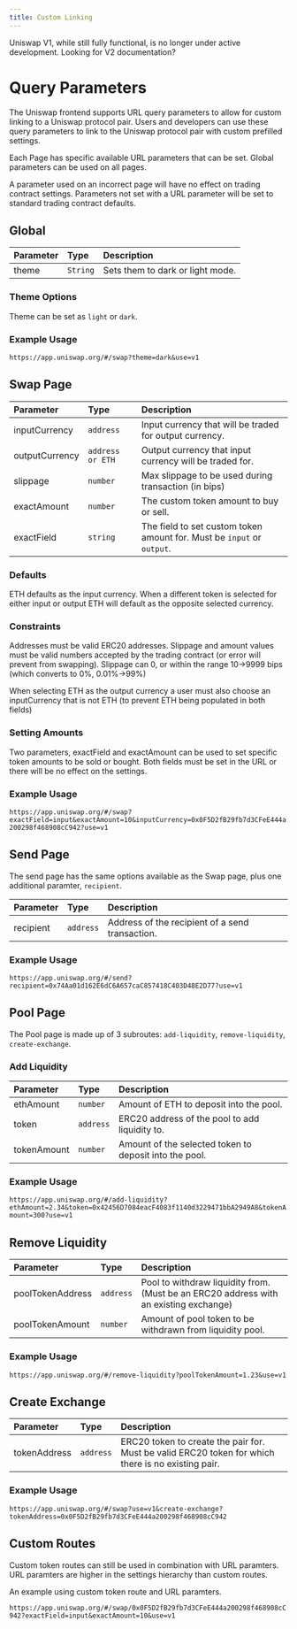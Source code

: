 ```yaml
---
title: Custom Linking
---
```


<Info>
Uniswap V1, while still fully functional, is no longer under active development. Looking for <Link to='/docs/v2/'>V2 documentation</Link>?
</Info>

# Query Parameters

The Uniswap frontend supports URL query parameters to allow for custom linking to a Uniswap protocol pair. Users and developers can use these query parameters to link to the Uniswap protocol pair with custom prefilled settings.

Each Page has specific available URL parameters that can be set. Global parameters can be used on all pages.

A parameter used on an incorrect page will have no effect on trading contract settings. Parameters not set with a URL parameter will be set to standard trading contract defaults.

## Global

| Parameter | Type     | Description                      |
| :-------- | :------- | :------------------------------- |
| theme     | `String` | Sets them to dark or light mode. |

### Theme Options

Theme can be set as `light` or `dark`.

### Example Usage

`https://app.uniswap.org/#/swap?theme=dark&use=v1`

## Swap Page

| Parameter      | Type             | Description                                                            |
| :------------- | :--------------- | :--------------------------------------------------------------------- |
| inputCurrency  | `address`        | Input currency that will be traded for output currency.               |
| outputCurrency | `address or ETH` | Output currency that input currency will be traded for.               |
| slippage       | `number`         | Max slippage to be used during transaction \(in bips\)                 |
| exactAmount    | `number`         | The custom token amount to buy or sell.                                |
| exactField     | `string`         | The field to set custom token amount for. Must be `input` or `output`. |

### Defaults

ETH defaults as the input currency. When a different token is selected for either input or output ETH will default as the opposite selected currency.

### Constraints

Addresses must be valid ERC20 addresses. Slippage and amount values must be valid numbers accepted by the trading contract \(or error will prevent from swapping\). Slippage can 0, or within the range 10-&gt;9999 bips \(which converts to 0%, 0.01%-&gt;99%\)

When selecting ETH as the output currency a user must also choose an inputCurrency that is not ETH \(to prevent ETH being populated in both fields\)

### Setting Amounts

Two parameters, exactField and exactAmount can be used to set specific token amounts to be sold or bought. Both fields must be set in the URL or there will be no effect on the settings.

### Example Usage

`https://app.uniswap.org/#/swap?exactField=input&exactAmount=10&inputCurrency=0x0F5D2fB29fb7d3CFeE444a200298f468908cC942?use=v1`

## Send Page

The send page has the same options available as the Swap page, plus one additional paramter, `recipient`.

| Parameter | Type      | Description                                     |
| :-------- | :-------- | :---------------------------------------------- |
| recipient | `address` | Address of the recipient of a send transaction. |

### Example Usage

`https://app.uniswap.org/#/send?recipient=0x74Aa01d162E6dC6A657caC857418C403D48E2D77?use=v1`

## Pool Page

The Pool page is made up of 3 subroutes: `add-liquidity`, `remove-liquidity`, `create-exchange`.

### Add Liquidity

| Parameter   | Type      | Description                                            |
| :---------- | :-------- | :----------------------------------------------------- |
| ethAmount   | `number`  | Amount of ETH to deposit into the pool.                |
| token       | `address` | ERC20 address of the pool to add liquidity to.         |
| tokenAmount | `number`  | Amount of the selected token to deposit into the pool. |

### Example Usage

`https://app.uniswap.org/#/add-liquidity?ethAmount=2.34&token=0x42456D7084eacF4083f1140d3229471bbA2949A8&tokenAmount=300?use=v1`

## Remove Liquidity

| Parameter        | Type      | Description                                                                             |
| :--------------- | :-------- | :-------------------------------------------------------------------------------------- |
| poolTokenAddress | `address` | Pool to withdraw liquidity from. \(Must be an ERC20 address with an existing exchange\) |
| poolTokenAmount  | `number`  | Amount of pool token to be withdrawn from liquidity pool.                               |

### Example Usage

`https://app.uniswap.org/#/remove-liquidity?poolTokenAmount=1.23&use=v1`

## Create Exchange

| Parameter    | Type      | Description                                                                                                |
| :----------- | :-------- | :--------------------------------------------------------------------------------------------------------- |
| tokenAddress | `address` | ERC20 token to create the pair for. Must be valid ERC20 token for which there is no existing pair. |

### Example Usage

`https://app.uniswap.org/#/swap?use=v1&create-exchange?tokenAddress=0x0F5D2fB29fb7d3CFeE444a200298f468908cC942`

## Custom Routes

Custom token routes can still be used in combination with URL paramters. URL paramters are higher in the settings hierarchy than custom routes.

An example using custom token route and URL paramters.

`https://app.uniswap.org/#/swap/0x0F5D2fB29fb7d3CFeE444a200298f468908cC942?exactField=input&exactAmount=10&use=v1`
